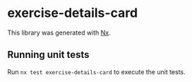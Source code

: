 # exercise-details-card

This library was generated with [Nx](https://nx.dev).

## Running unit tests

Run `nx test exercise-details-card` to execute the unit tests.
